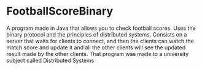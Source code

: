 # FootballScoreBinary
A program made in Java that allows you to check football scores. Uses the binary protocol and the principles of distributed systems.
Consists on a server that waits for clients to connect, and then the clients can watch the match score and update it and all
the other clients will see the updated result made by the other clients.
That program was made to a university subject called Distributed Systems 
